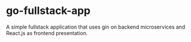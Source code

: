 # go-fullstack-app
A simple fullstack application that uses gin on backend microservices and React.js as frontend presentation.
